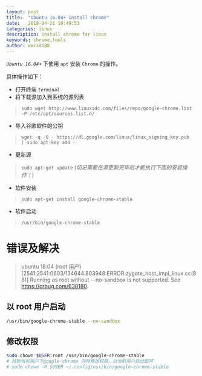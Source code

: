 ```yaml
---
layout: post
title:  "Ubuntu 16.04+ install chrome"
date:   2018-04-21 19:49:53
categories: linux
description: install chrome for linux
keywords: chrome,tools
author: wxcsdb88
---
```


*`Ubuntu 16.04+`* 下使用 `apt` 安装 `Chrome` 的操作。

具体操作如下：

- 打开终端 *`terminal`*
- 将下载源加入到系统的源列表
> `sudo wget http://www.linuxidc.com/files/repo/google-chrome.list -P /etc/apt/sources.list.d/`
- 导入谷歌软件的公钥
> `wget -q -O - https://dl.google.com/linux/linux_signing_key.pub  | sudo apt-key add -`
- 更新源
> `sudo apt-get update` (*切记需要在源更新完毕后才能执行下面的安装操作！*)
- 软件安装
> `sudo apt-get install google-chrome-stable`
- 软件启动
> `/usr/bin/google-chrome-stable`

# 错误及解决

> ubuntu 18.04 (root 用户)
> [2541:2541:0603/134644.803948:ERROR:zygote_host_impl_linux.cc(88)] Running as root without --no-sandbox is not supported. See https://crbug.com/638180.

## 以 root 用户启动

```bash
/usr/bin/google-chrome-stable --no-sandbox
```

## 修改权限

```bash
sudo chown $USER:root /usr/bin/google-chrome-stable
# 找到当前用户下google-chrome 同样修改权限，以当前用户启动即可
# sudo chown -R $USER ~/.config/usr/bin/google-chrome-stable
```